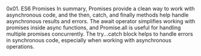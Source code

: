 0x01. ES6 Promises
In summary, Promises provide a clean way to work with asynchronous code, and the then, catch, and finally methods help handle asynchronous results and errors. The await operator simplifies working with promises inside async functions, and Promise.all is useful for handling multiple promises concurrently. The try...catch block helps to handle errors in synchronous code, especially when working with asynchronous operations.
